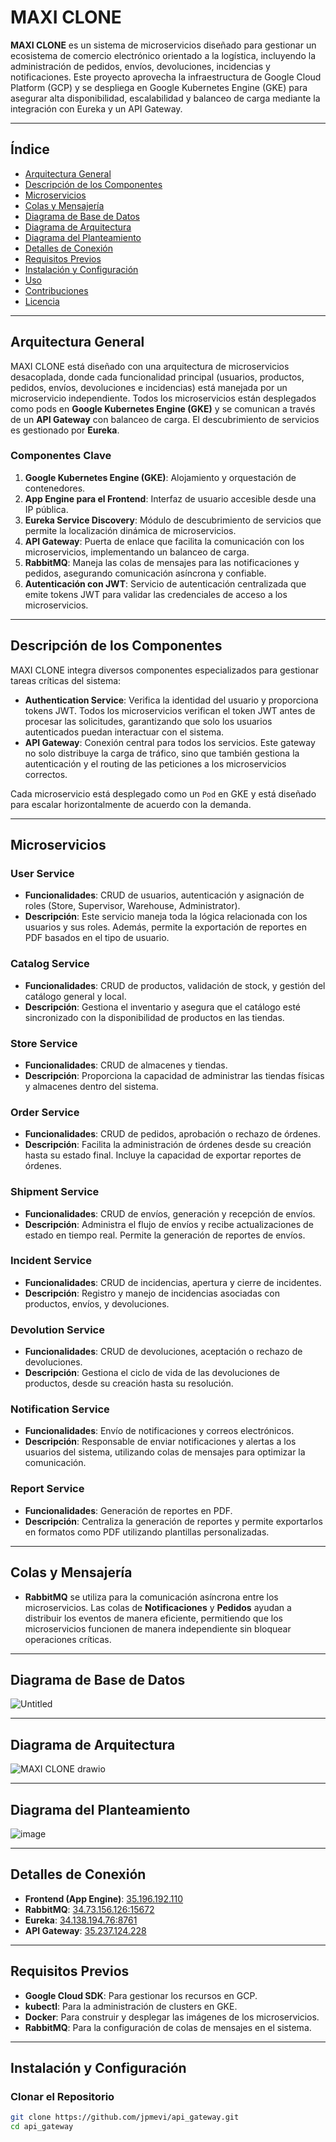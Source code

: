 # MAXI CLONE

**MAXI CLONE** es un sistema de microservicios diseñado para gestionar un ecosistema de comercio electrónico orientado a la logística, incluyendo la administración de pedidos, envíos, devoluciones, incidencias y notificaciones. Este proyecto aprovecha la infraestructura de Google Cloud Platform (GCP) y se despliega en Google Kubernetes Engine (GKE) para asegurar alta disponibilidad, escalabilidad y balanceo de carga mediante la integración con Eureka y un API Gateway.

---

## Índice

- [Arquitectura General](#arquitectura-general)
- [Descripción de los Componentes](#descripción-de-los-componentes)
- [Microservicios](#microservicios)
- [Colas y Mensajería](#colas-y-mensajería)
- [Diagrama de Base de Datos](#diagrama-de-base-de-datos)
- [Diagrama de Arquitectura](#diagrama-de-arquitectura)
- [Diagrama del Planteamiento](#diagrama-del-planteamiento)
- [Detalles de Conexión](#detalles-de-conexión)
- [Requisitos Previos](#requisitos-previos)
- [Instalación y Configuración](#instalación-y-configuración)
- [Uso](#uso)
- [Contribuciones](#contribuciones)
- [Licencia](#licencia)

---

## Arquitectura General

MAXI CLONE está diseñado con una arquitectura de microservicios desacoplada, donde cada funcionalidad principal (usuarios, productos, pedidos, envíos, devoluciones e incidencias) está manejada por un microservicio independiente. Todos los microservicios están desplegados como pods en **Google Kubernetes Engine (GKE)** y se comunican a través de un **API Gateway** con balanceo de carga. El descubrimiento de servicios es gestionado por **Eureka**.

### Componentes Clave

1. **Google Kubernetes Engine (GKE)**: Alojamiento y orquestación de contenedores.
2. **App Engine para el Frontend**: Interfaz de usuario accesible desde una IP pública.
3. **Eureka Service Discovery**: Módulo de descubrimiento de servicios que permite la localización dinámica de microservicios.
4. **API Gateway**: Puerta de enlace que facilita la comunicación con los microservicios, implementando un balanceo de carga.
5. **RabbitMQ**: Maneja las colas de mensajes para las notificaciones y pedidos, asegurando comunicación asíncrona y confiable.
6. **Autenticación con JWT**: Servicio de autenticación centralizada que emite tokens JWT para validar las credenciales de acceso a los microservicios.

---

## Descripción de los Componentes

MAXI CLONE integra diversos componentes especializados para gestionar tareas críticas del sistema:

- **Authentication Service**: Verifica la identidad del usuario y proporciona tokens JWT. Todos los microservicios verifican el token JWT antes de procesar las solicitudes, garantizando que solo los usuarios autenticados puedan interactuar con el sistema.
- **API Gateway**: Conexión central para todos los servicios. Este gateway no solo distribuye la carga de tráfico, sino que también gestiona la autenticación y el routing de las peticiones a los microservicios correctos.

Cada microservicio está desplegado como un `Pod` en GKE y está diseñado para escalar horizontalmente de acuerdo con la demanda.

---

## Microservicios

### User Service
- **Funcionalidades**: CRUD de usuarios, autenticación y asignación de roles (Store, Supervisor, Warehouse, Administrator).
- **Descripción**: Este servicio maneja toda la lógica relacionada con los usuarios y sus roles. Además, permite la exportación de reportes en PDF basados en el tipo de usuario.

### Catalog Service
- **Funcionalidades**: CRUD de productos, validación de stock, y gestión del catálogo general y local.
- **Descripción**: Gestiona el inventario y asegura que el catálogo esté sincronizado con la disponibilidad de productos en las tiendas.

### Store Service
- **Funcionalidades**: CRUD de almacenes y tiendas.
- **Descripción**: Proporciona la capacidad de administrar las tiendas físicas y almacenes dentro del sistema.

### Order Service
- **Funcionalidades**: CRUD de pedidos, aprobación o rechazo de órdenes.
- **Descripción**: Facilita la administración de órdenes desde su creación hasta su estado final. Incluye la capacidad de exportar reportes de órdenes.

### Shipment Service
- **Funcionalidades**: CRUD de envíos, generación y recepción de envíos.
- **Descripción**: Administra el flujo de envíos y recibe actualizaciones de estado en tiempo real. Permite la generación de reportes de envíos.

### Incident Service
- **Funcionalidades**: CRUD de incidencias, apertura y cierre de incidentes.
- **Descripción**: Registro y manejo de incidencias asociadas con productos, envíos, y devoluciones.

### Devolution Service
- **Funcionalidades**: CRUD de devoluciones, aceptación o rechazo de devoluciones.
- **Descripción**: Gestiona el ciclo de vida de las devoluciones de productos, desde su creación hasta su resolución.

### Notification Service
- **Funcionalidades**: Envío de notificaciones y correos electrónicos.
- **Descripción**: Responsable de enviar notificaciones y alertas a los usuarios del sistema, utilizando colas de mensajes para optimizar la comunicación.

### Report Service
- **Funcionalidades**: Generación de reportes en PDF.
- **Descripción**: Centraliza la generación de reportes y permite exportarlos en formatos como PDF utilizando plantillas personalizadas.

---

## Colas y Mensajería

- **RabbitMQ** se utiliza para la comunicación asíncrona entre los microservicios. Las colas de **Notificaciones** y **Pedidos** ayudan a distribuir los eventos de manera eficiente, permitiendo que los microservicios funcionen de manera independiente sin bloquear operaciones críticas.

---

## Diagrama de Base de Datos

![Untitled](https://github.com/user-attachments/assets/1daa92ed-860f-436a-89aa-9f76ab7ec0c2)


---

## Diagrama de Arquitectura

![MAXI CLONE drawio](https://github.com/user-attachments/assets/f0343de4-0754-4205-b1ce-d17c5635b659)


---

## Diagrama del Planteamiento

![image](https://github.com/user-attachments/assets/434da3d7-540d-4924-88c9-0f1ad5242568)


---

## Detalles de Conexión

- **Frontend (App Engine)**: [35.196.192.110](http://35.196.192.110)
- **RabbitMQ**: [34.73.156.126:15672](http://34.73.156.126:15672)
- **Eureka**: [34.138.194.76:8761](http://34.138.194.76:8761)
- **API Gateway**: [35.237.124.228](http://35.237.124.228)

---

## Requisitos Previos

- **Google Cloud SDK**: Para gestionar los recursos en GCP.
- **kubectl**: Para la administración de clusters en GKE.
- **Docker**: Para construir y desplegar las imágenes de los microservicios.
- **RabbitMQ**: Para la configuración de colas de mensajes en el sistema.

---

## Instalación y Configuración

### Clonar el Repositorio

```bash
git clone https://github.com/jpmevi/api_gateway.git
cd api_gateway
